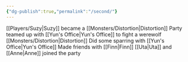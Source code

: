 ```yaml
---
{"dg-publish":true,"permalink":"/second/"}
---
```


[[Players/Suzy\|Suzy]] became a [[Monsters/Distortion\|Distortion]]
Party teamed up with [[Yun's Office\|Yun's Office]] to fight a werewolf [[Monsters/Distortion\|Distortion]]
Did some sparring with [[Yun's Office\|Yun's Office]]
Made friends with [[Finn\|Finn]]
[[Uta\|Uta]] and [[Anne\|Anne]] joined the party
